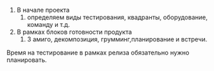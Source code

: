 1. В начале проекта
	1. определяем виды тестирования, квадранты, оборудование, команду и т.д.
2. В рамках блоков готовности продукта
	1. 3 амиго, декомпозиция, грумминг,планирование и встречи.

Время на тестирование в рамках релиза обязательно нужно планировать.